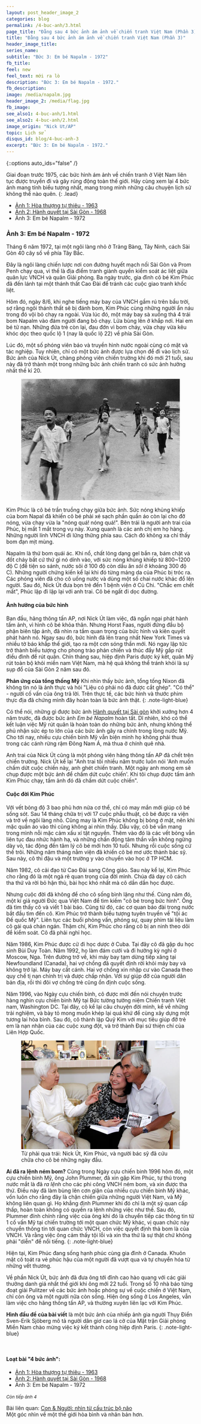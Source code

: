 ```yaml
---
layout: post_header_image_2
categories: blog
permalink: /4-buc-anh/3.html
page_title: "Đằng sau 4 bức ảnh ám ảnh về chiến tranh Việt Nam (Phần 3)"
title: "Đằng sau 4 bức ảnh ám ảnh về chiến tranh Việt Nam (Phần 3)"
header_image_title: 
series_name: 
subtitle: "Bức 3: Em bé Napalm - 1972"
fb_title: 
feel: new
feel_text: mới ra lò
description: "Bức 3: Em bé Napalm - 1972."
fb_description: 
image: /media/napalm.jpg
header_image_2: /media/flag.jpg
fb_image: 
see_also1: 4-buc-anh/1.html
see_also2: 4-buc-anh/2.html
image_origin: "Nick Ut/AP"
topic: Lịch sử
disqus_id: blog/4-buc-anh-3
excerpt: "Bức 3: Em bé Napalm - 1972."
---
```

{::options auto_ids="false" /}

Giai đoạn trước 1975, các bức hình ám ảnh về chiến tranh ở Việt Nam liên tục được truyền đi và gây rúng động toàn thế giới. Hãy cùng xem lại 4 bức ảnh mang tính biểu tượng nhất, mang trong mình những câu chuyện lịch sử không thể nào quên.
{: .lead}

<div class="note-modest">
<ul>
<li><a href="1.html">Ảnh 1: Hòa thượng tự thiêu - 1963</a></li>
<li><a href="2.html">Ảnh 2: Hành quyết tại Sài Gòn - 1968</a></li>
<li>Ảnh 3: Em bé Napalm - 1972</li>
</ul>
</div>

### Ảnh 3: Em bé Napalm - 1972

Tháng 6 năm 1972, tại một ngôi làng nhỏ ở Trảng Bàng, Tây Ninh, cách Sài Gòn 40 cây số về phía Tây Bắc.

Đây là ngôi làng chiến lược nơi con đường huyết mạch nối Sài Gòn và Prom Penh chạy qua, vì thế là địa điểm tranh giành quyền kiểm soát ác liệt giữa quân lực VNCH và quân Giải phóng. Ba ngày trước, gia đình cô bé Kim Phúc đã đến lánh tại một thánh thất Cao Đài để tránh các cuộc giao tranh khốc liệt.

Hôm đó, ngày 8/6, khi nghe tiếng máy bay của VNCH gầm rú trên bầu trời, sợ rằng ngôi thánh thất sẽ bị đánh bom, Kim Phúc cùng những người ẩn náu trong đó vội bỏ chạy ra ngoài. Vừa lúc đó, một máy bay sà xuống thả 4 trái bom Napalm vào đám người đang bỏ chạy. Lửa bùng lên ở khắp nơi. Hai em bé tử nạn. Những đứa trẻ còn lại, đau đớn vì bom cháy, vừa chạy vừa kêu khóc dọc theo quốc lộ 1 (nay là quốc lộ 22) về phía Sài Gòn.

Lúc đó, một số phóng viên báo và truyền hình nước ngoài cùng có mặt và tác nghiệp. Tuy nhiên, chỉ có một bức ảnh được lựa chọn để đi vào lịch sử. Bức ảnh của Nick Út, chàng phóng viên chiến trường khi đó mới 21 tuổi, sau này đã trở thành một trong những bức ảnh chiến tranh có sức ảnh hưởng nhất thế kỉ 20.

<figure>
  <div class="img-container" data-origin="Nick Ut/AP">
  <img src="/media/napalm.jpg" alt="Em bé Napalm"></img>
  </div>
</figure>

Kim Phúc là cô bé trần truồng chạy giữa bức ảnh. Sức nóng khủng khiếp của bom Napal đã khiến cô bé phải xé sạch phần quần áo còn lại cho đỡ nóng, vừa chạy vừa la "nóng quá! nóng quá!". Bên trái là người anh trai của Phúc, bị mất 1 mắt trong vụ này. Xung quanh là các anh chị em họ hàng. Những người lính VNCH đi lững thững phía sau. Cách đó không xa chỉ thấy bom đạn mịt mùng.

Napalm là thứ bom quái ác. Khi nổ, chất lỏng dạng gel bắn ra, bám chặt và đốt cháy bất cứ thứ gì nó dính vào, với sức nóng khủng khiếp từ 800~1200 độ C (để tiện so sánh, nước sôi ở 100 độ còn dầu ăn *sôi* ở khoảng 300 độ C). Những người chứng kiến kể lại khi đó từng mảng da của Phúc bị tróc ra. Các phóng viên đã cho cô uống nước và dùng một số chai nước khác đổ lên người. Sau đó, Nick Út đưa bọn trẻ đến 1 bệnh viện ở Củ Chi. "Chắc em chết mất", Phúc lặp đi lặp lại với anh trai. Cô bé ngất đi dọc đường.

#### Ảnh hưởng của bức hình

Ban đầu, hãng thông tấn AP, nơi Nick Út làm việc, đã ngần ngại phát hành tấm ảnh, vì hình cô bé khỏa thân. Nhưng Horst Faas, người đứng đầu bộ phận biên tập ảnh, đã nhìn ra tầm quan trọng của bức hình và kiên quyết phát hành nó. Ngay sau đó, bức hình đã lên trang nhất New York Times và nhiều tờ báo khắp thế giới, tạo ra một cơn sóng thần mới. Nó ngay lập tức trở thành biểu tượng cho phong trào phản chiến và thúc đẩy Mỹ gấp rút điều đình để rút quân. Chín tháng sau, hiệp định Paris được ký kết, quân Mỹ rút toàn bộ khỏi miền nam Việt Nam, mà hệ quả không thể tránh khỏi là sự sụp đổ của Sài Gòn 2 năm sau đó.

**Phản ứng của tổng thống Mỹ** Khi nhìn thấy bức ảnh, tổng tống Nixon đã không tin nó là ảnh thực và hỏi "Liệu có phải nó đã được cắt ghép". "Có thể" - người cố vấn của ông trả lời. Trên thực tế, các bức hình và thước phim thực địa đã chứng mình đây hoàn toàn là bức ảnh thật.
{: .note-light-blue}

Có thể nói, những gì được bức ảnh [Hành quyết tại Sài gòn](2.html) khởi xướng hơn 4 năm trước, đã được bức ảnh *Em bé Napalm* hoàn tất. Dĩ nhiên, khó có thể kết luận việc Mỹ rút quân là hoàn toàn do những bức ảnh, nhưng không thể phủ nhận sức ép to lớn của các bức ảnh gây ra chính trong lòng nước Mỹ. Cho tới nay, nhiều cựu chiến binh Mỹ vẫn biện minh họ không phải thua trong các cánh rừng rậm Đông Nam Á, mà thua ở chính quê nhà.

Anh trai của Nick Út cũng là một phóng viên hãng thông tấn AP đã chết trên chiến trường. Nick Út kể lại "Anh trai tôi nhiều năm trước luôn nói 'Anh muốn chấm dứt cuộc chiến này, anh ghét chiến tranh. Một ngày anh mong em sẽ chụp được một bức ảnh để chấm dứt cuộc chiến'. Khi tôi chụp được tấm ảnh Kim Phúc chạy, tấm ảnh đó đã chấm dứt cuộc chiến".

#### Cuộc đời Kim Phúc

Với vết bỏng độ 3 bao phủ hơn nửa cơ thể, chỉ có may mắn mới giúp cô bé sống sót. Sau 14 tháng chữa trị với 17 cuộc phẫu thuật, cô bé được ra viện và trở về ngôi làng nhỏ. Cũng may là Kim Phúc không bị bỏng ở mặt, nên khi mặc quần áo vào thì cũng không ai nhìn thấy. Dẫu vậy, cô bé vẫn mang trong mình nỗi mặc cảm xấu xí tật nguyền. Thêm vào đó là các vết bỏng vẫn liên tục đau nhức hành hạ, và những chấn động tâm thần vẫn không ngừng dày vò, tác động đến tâm lý cô bé mới hơn 10 tuổi. Nhưng rồi cuộc sống cứ thế trôi. Những năm tháng nằm viện đã khiến cô bé mơ ước thành bác sỹ. Sau này, cô thi đậu và một trường y vào chuyển vào học ở TP HCM.

Năm 1982, cô cải đạo từ Cao Đài sang Công giáo. Sau này kể lại, Kim Phúc cho rằng đó là một ngả rẽ quan trọng của đời mình. Chúa đã dạy cô cách tha thứ và rời bỏ hận thù, bài học khó nhất mà cô dần dần học được.

Nhưng cuộc đời đã không để cho cô sống bình lặng như thế. Cùng năm đó, một kí giả người Đức qua Việt Nam để tìm kiếm "cô bé trong bức hình". Ông đã tìm thấy cô và viết 1 bài báo. Cũng từ đó, các cơ quan báo đài trong nước bắt đầu tìm đến cô. Kim Phúc trở thành biểu tượng tuyên truyền về "tội ác Đế quốc Mỹ". Liên tục các buổi phỏng vấn, phóng sự, quay phim tài liệu làm cô gái quá chán ngán. Thậm chí, Kim Phúc cho rằng cô bị an ninh theo dõi để kiểm soát. Cô đã phải nghỉ học.

Năm 1986, Kim Phúc được cử đi học dược ở Cuba. Tại đây cô đã gặp du học sinh Bùi Duy Toàn. Năm 1992, họ làm đám cưới và đi hưởng kỳ nghỉ ở Moscow, Nga. Trên đường trở về, khi máy bay tạm dừng tiếp xăng tại Newfoundland (Canada), hai vợ chồng đã quyết định rời khỏi máy bay và không trở lại. Máy bay cất cánh. Hai vợ chồng xin nhập cư vào Canada theo quy chế tị nạn chính trị và được chấp nhận. Với sự giúp đỡ của người dân bản địa, rồi thì đôi vợ chồng trẻ cũng ổn định cuộc sống.

Năm 1996, vào Ngày cựu chiến binh, cô được mời đến nói chuyện trước hàng nghìn cựu chiến binh Mỹ tại Bức tường tưởng niệm Chiến tranh Việt nam, Washington DC. Tại đây, cô kể lại câu chuyện đời mình, kể về những trải nghiệm, và bày tỏ mong muốn khép lại quá khứ để cùng xây dựng một tương lai hòa bình. Sau đó, cô thành lập Quỹ  Kim với mục tiêu giúp đỡ trẻ em là nạn nhân của các cuộc xung đột, và trở thành Đại sứ thiện chí của Liên Hợp Quốc.

<figure>
  <div class="img-container" data-origin="ABC News">
  <img src="/media/kim_and_nick.jpg" alt="Kim Phuc & Nick Ut"></img>
  </div>
  <figcaption>Từ phải qua trái: Nick Út, Kim Phúc, và người bác sỹ đã cứu chữa cho cô bé những ngày đầu.</figcaption>
</figure>

**Ai đã ra lệnh ném bom?** Cũng trong Ngày cựu chiến binh 1996 hôm đó, một cựu chiến binh Mỹ, ông John Plummer, đã xin gặp Kim Phúc, tự thú trong nước mắt là đã *ra lệnh* cho các phi công VNCH ném bom, và xin được tha thứ. Điều này đã làm bùng lên cơn giận của nhiều cựu chiến binh Mỹ khác, vốn luôn cho rằng đây là chận chiến giữa những người Việt Nam, và Mỹ không liên quan gì. Họ khẳng định Plummer khi đó chỉ là một sỹ quan cấp thấp, hoàn toàn không có quyền ra lệnh những việc như thế. Sau đó, Plummer đính chính rằng việc của ông khi đó là chuyển tiếp các thông tin từ 1 cố vấn Mỹ tại chiến trường tới một quan chức Mỹ khác, vị quan chức này chuyển thông tin tới quan chức VNCH, còn việc quyết định thả bom là của VNCH. Và rằng việc ông cảm thấy tội lỗi và xin tha thứ là sự thật chứ không phải "diễn" để nổi tiếng.
{: .note-light-blue}

Hiện tại, Kim Phúc đang sống hạnh phúc cùng gia đình ở Canada. Khuôn mặt cô toát ra vẻ phúc hậu của một người đã vượt qua và tự chuyển hóa từ những vết thương.

Về phần Nick Út,  bức ảnh đã đưa ông tới đỉnh cao hào quang với các giải thưởng danh giá nhất thế giới khi ông mới 22 tuổi. Trong số 10 nhà báo từng đoạt giải Pulitzer về các bức ảnh hoặc phóng sự về cuộc chiến ở Việt Nam, chỉ còn ông và một người nữa còn sống. Hiện ông sống ở Los Angeles, vẫn làm việc cho hãng thông tấn AP, và thường xuyên liên lạc với Kim Phúc.

**Hình đầu đề của bài viết** là một bức ảnh của nhiếp ảnh gia người Thụy Điển Sven-Erik Sjöberg mô tả người dân giơ cao lá cờ của Mặt trận Giải phóng Miền Nam chào mừng việc ký kết thành công hiệp định Paris.
{: .note-light-blue}

<br>
<h4>Loạt bài "4 bức ảnh":</h4>
<ul>
<li><a href="1.html">Ảnh 1: Hòa thượng tự thiêu - 1963</a></li>
<li><a href="2.html">Ảnh 2: Hành quyết tại Sài Gòn - 1968</a></li>
<li>Ảnh 3: Em bé Napalm - 1972</li>
</ul>

<p><small><i>Còn tiếp ảnh 4</i></small></p>

<p class="next-post">Bài liên quan: <a href="/con-nguoi.html">Con & Người: nhìn từ cấu trúc bộ não</a><br><span class="font-small muted">Một góc nhìn về một thế giới hòa bình và nhân bản hơn.</span></p>